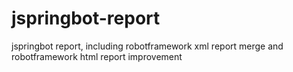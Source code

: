 jspringbot-report
=================

jspringbot report, including robotframework xml report merge and robotframework html report improvement

